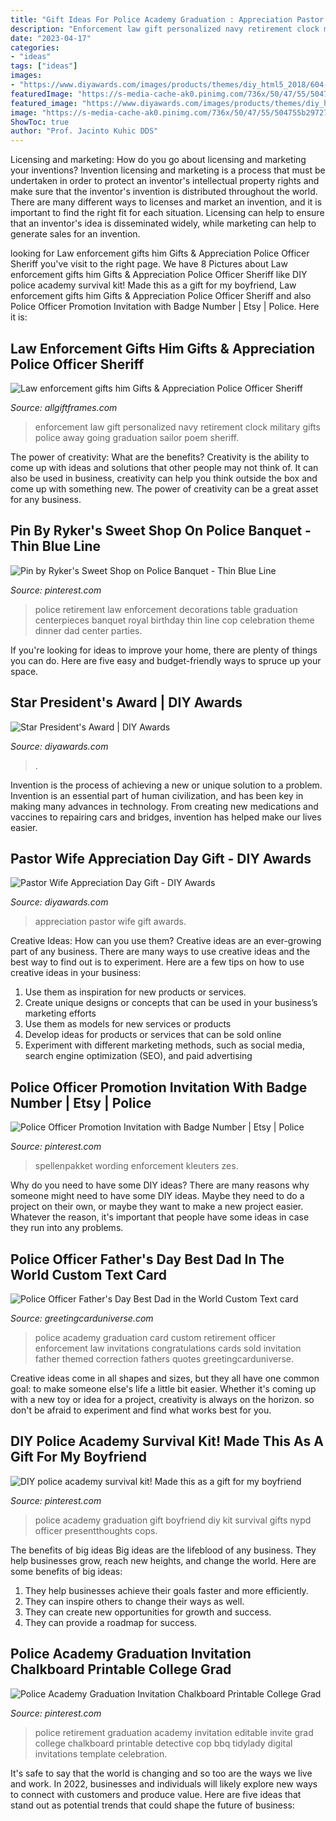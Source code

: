 ```yaml
---
title: "Gift Ideas For Police Academy Graduation : Appreciation Pastor Wife Gift Awards"
description: "Enforcement law gift personalized navy retirement clock military gifts police away going graduation sailor poem sheriff"
date: "2023-04-17"
categories:
- "ideas"
tags: ["ideas"]
images:
- "https://www.diyawards.com/images/products/themes/diy_html5_2018/604-detail-pastor-wife-appreciation-day-gift.jpg"
featuredImage: "https://s-media-cache-ak0.pinimg.com/736x/50/47/55/504755b2972758b8354e836da20a1170.jpg"
featured_image: "https://www.diyawards.com/images/products/themes/diy_html5_2018/686-detail-star-presidents-award.jpg"
image: "https://s-media-cache-ak0.pinimg.com/736x/50/47/55/504755b2972758b8354e836da20a1170.jpg"
ShowToc: true
author: "Prof. Jacinto Kuhic DDS"
---
```



Licensing and marketing: How do you go about licensing and marketing your inventions?
Invention licensing and marketing is a process that must be undertaken in order to protect an inventor's intellectual property rights and make sure that the inventor's invention is distributed throughout the world. There are many different ways to licenses and market an invention, and it is important to find the right fit for each situation. Licensing can help to ensure that an inventor's idea is disseminated widely, while marketing can help to generate sales for an invention.

	

		
looking for Law enforcement gifts him Gifts &amp; Appreciation Police Officer Sheriff you've visit to the right page. We have 8 Pictures about Law enforcement gifts him Gifts &amp; Appreciation Police Officer Sheriff like DIY police academy survival kit! Made this as a gift for my boyfriend, Law enforcement gifts him Gifts &amp; Appreciation Police Officer Sheriff and also Police Officer Promotion Invitation with Badge Number | Etsy | Police. Here it is:
		
    
## Law Enforcement Gifts Him Gifts &amp; Appreciation Police Officer Sheriff

<img loading=lazy src="http://cdn.shopify.com/s/files/1/0951/7748/products/FRG-LE_grande.jpg?v=1464324472" onerror="this.onerror=null;this.src='https://tse1.mm.bing.net/th?id=OIP.6JJimgL6p5SPh4mhN2PBlQHaFd&amp;pid=15.1';" alt="Law enforcement gifts him Gifts &amp; Appreciation Police Officer Sheriff">

_Source: allgiftframes.com_

>enforcement law gift personalized navy retirement clock military gifts police away going graduation sailor poem sheriff. 

	

The power of creativity: What are the benefits?
Creativity is the ability to come up with ideas and solutions that other people may not think of. It can also be used in business, creativity can help you think outside the box and come up with something new. The power of creativity can be a great asset for any business.

    
## Pin By Ryker&#039;s Sweet Shop On Police Banquet - Thin Blue Line

<img loading=lazy src="https://s-media-cache-ak0.pinimg.com/736x/50/47/55/504755b2972758b8354e836da20a1170.jpg" onerror="this.onerror=null;this.src='https://tse4.mm.bing.net/th?id=OIP.E1WPjmJUYyxm0aqxHqsCCAHaJ3&amp;pid=15.1';" alt="Pin by Ryker&#039;s Sweet Shop on Police Banquet - Thin Blue Line">

_Source: pinterest.com_

>police retirement law enforcement decorations table graduation centerpieces banquet royal birthday thin line cop celebration theme dinner dad center parties. 

	

If you're looking for ideas to improve your home, there are plenty of things you can do. Here are five easy and budget-friendly ways to spruce up your space.

    
## Star President&#039;s Award | DIY Awards

<img loading=lazy src="https://www.diyawards.com/images/products/themes/diy_html5_2018/686-detail-star-presidents-award.jpg" onerror="this.onerror=null;this.src='https://tse3.mm.bing.net/th?id=OIP.3xjJ_g2H6sOrQqj89f5xlQHaG1&amp;pid=15.1';" alt="Star President&#039;s Award | DIY Awards">

_Source: diyawards.com_

>. 

	

Invention is the process of achieving a new or unique solution to a problem. Invention is an essential part of human civilization, and has been key in making many advances in technology. From creating new medications and vaccines to repairing cars and bridges, invention has helped make our lives easier.

    
## Pastor Wife Appreciation Day Gift - DIY Awards

<img loading=lazy src="https://www.diyawards.com/images/products/themes/diy_html5_2018/604-detail-pastor-wife-appreciation-day-gift.jpg" onerror="this.onerror=null;this.src='https://tse1.mm.bing.net/th?id=OIP.IR1Gc_qmZqP6m1xzvS8skAHaG1&amp;pid=15.1';" alt="Pastor Wife Appreciation Day Gift - DIY Awards">

_Source: diyawards.com_

>appreciation pastor wife gift awards. 

	

Creative Ideas: How can you use them?
Creative ideas are an ever-growing part of any business. There are many ways to use creative ideas and the best way to find out is to experiment. Here are a few tips on how to use creative ideas in your business:
1. Use them as inspiration for new products or services.
2. Create unique designs or concepts that can be used in your business’s marketing efforts  
3. Use them as models for new services or products 
4. Develop ideas for products or services that can be sold online 
5. Experiment with different marketing methods, such as social media, search engine optimization (SEO), and paid advertising 

    
## Police Officer Promotion Invitation With Badge Number | Etsy | Police

<img loading=lazy src="https://i.pinimg.com/736x/70/e1/16/70e116dacce823768d62975c96d0830f.jpg" onerror="this.onerror=null;this.src='https://tse1.mm.bing.net/th?id=OIP.tJrxyHBdf8WFd74UdxlI_wAAAA&amp;pid=15.1';" alt="Police Officer Promotion Invitation with Badge Number | Etsy | Police">

_Source: pinterest.com_

>spellenpakket wording enforcement kleuters zes. 

	

Why do you need to have some DIY ideas?
There are many reasons why someone might need to have some DIY ideas. Maybe they need to do a project on their own, or maybe they want to make a new project easier. Whatever the reason, it's important that people have some ideas in case they run into any problems.

    
## Police Officer Father&#039;s Day Best Dad In The World Custom Text Card

<img loading=lazy src="https://www.greetingcarduniverse.com/images/csphoto/1107/00/00/13/70/17/1087248-1_3d.jpg" onerror="this.onerror=null;this.src='https://tse4.mm.bing.net/th?id=OIP.oK02QjOQptpHV-XhzOdpKwHaGw&amp;pid=15.1';" alt="Police Officer Father&#039;s Day Best Dad in the World Custom Text card">

_Source: greetingcarduniverse.com_

>police academy graduation card custom retirement officer enforcement law invitations congratulations cards sold invitation father themed correction fathers quotes greetingcarduniverse. 

	

Creative ideas come in all shapes and sizes, but they all have one common goal: to make someone else's life a little bit easier. Whether it's coming up with a new toy or idea for a project, creativity is always on the horizon. so don't be afraid to experiment and find what works best for you.

    
## DIY Police Academy Survival Kit! Made This As A Gift For My Boyfriend

<img loading=lazy src="https://i.pinimg.com/736x/4e/80/fb/4e80fb86c5669fb4843970eed51b0a0a--police-academy-graduation-gift-boyfriend-graduation-gift.jpg" onerror="this.onerror=null;this.src='https://tse2.mm.bing.net/th?id=OIP.yB6dCDO2XEqy5BzBW2VWqgHaJU&amp;pid=15.1';" alt="DIY police academy survival kit! Made this as a gift for my boyfriend">

_Source: pinterest.com_

>police academy graduation gift boyfriend diy kit survival gifts nypd officer presentthoughts cops. 

	

The benefits of big ideas
Big ideas are the lifeblood of any business. They help businesses grow, reach new heights, and change the world. Here are some benefits of big ideas:
1. They help businesses achieve their goals faster and more efficiently.
2. They can inspire others to change their ways as well.
3. They can create new opportunities for growth and success.
4. They can provide a roadmap for success.

    
## Police Academy Graduation Invitation Chalkboard Printable College Grad

<img loading=lazy src="https://i.pinimg.com/736x/cd/7c/98/cd7c98d7d49dde27bc0bb301b907ec32.jpg" onerror="this.onerror=null;this.src='https://tse1.mm.bing.net/th?id=OIP.6hqigl86lOxkIxXErQ-_jQHaHa&amp;pid=15.1';" alt="Police Academy Graduation Invitation Chalkboard Printable College Grad">

_Source: pinterest.com_

>police retirement graduation academy invitation editable invite grad college chalkboard printable detective cop bbq tidylady digital invitations template celebration. 

	

It's safe to say that the world is changing and so too are the ways we live and work. In 2022, businesses and individuals will likely explore new ways to connect with customers and produce value. Here are five ideas that stand out as potential trends that could shape the future of business:

